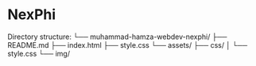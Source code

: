 # NexPhi
 
Directory structure:
└── muhammad-hamza-webdev-nexphi/
    ├── README.md
    ├── index.html
    ├── style.css
    └── assets/
        ├── css/
        │   └── style.css
        └── img/
